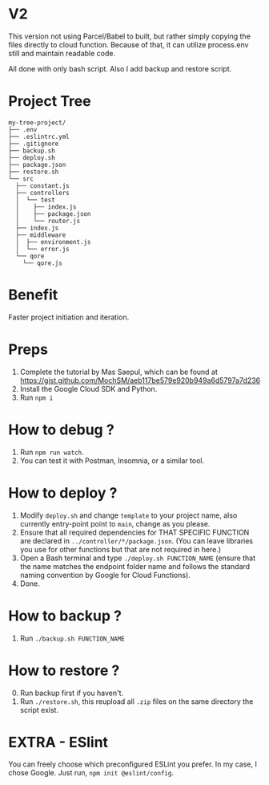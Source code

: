 # V2

This version not using Parcel/Babel to built, but rather simply copying the files directly to cloud function.
Because of that, it can utilize process.env still and maintain readable code.

All done with only bash script. Also I add backup and restore script.

# Project Tree

```
my-tree-project/
├── .env
├── .eslintrc.yml
├── .gitignore
├── backup.sh
├── deploy.sh
├── package.json
├── restore.sh
└── src
  ├── constant.js
  ├── controllers
  │  └── test
  │    ├── index.js
  │    ├── package.json
  │    └── router.js
  ├── index.js
  ├── middleware
  │  ├── environment.js
  │  └── error.js
  └── qore
    └── qore.js
```


# Benefit

Faster project initiation and iteration.

# Preps

1. Complete the tutorial by Mas Saepul, which can be found at https://gist.github.com/MochSM/aeb117be579e920b949a6d5797a7d236
2. Install the Google Cloud SDK and Python.
3. Run `npm i` 

# How to debug ?

1. Run `npm run watch`. 
2. You can test it with Postman, Insomnia, or a similar tool.

# How to deploy ?

1. Modify `deploy.sh` and change `template` to your project name, also currently entry-point point to `main`, change as you please.
2. Ensure that all required dependencies for THAT SPECIFIC FUNCTION are declared in `../controller/*/package.json`. (You can leave libraries you use for other functions but that are not required in here.)
3. Open a Bash terminal and type `./deploy.sh FUNCTION_NAME` (ensure that the name matches the endpoint folder name and follows the standard naming convention by Google for Cloud Functions).
4. Done.

# How to backup ?

1. Run `./backup.sh FUNCTION_NAME`

# How to restore ?

0. Run backup first if you haven't.
1. Run `./restore.sh`, this reupload all `.zip` files on the same directory the script exist.

# EXTRA - ESlint

You can freely choose which preconfigured ESLint you prefer. In my case, I chose Google. Just run, `npm init @eslint/config`.

